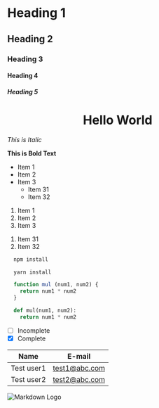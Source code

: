 <!-- Heading -->
# Heading 1

## Heading 2

### Heading 3

#### Heading 4

##### Heading 5

<!-- Aligning text to center-->
# <center>Hello World<center/>

<!-- Italic -->
*This is Italic*

<!-- Bold -->
__This  is Bold Text__

<!-- Unordered List -->
* Item 1
* Item 2
* Item 3
  <!--Nested Unordered list-->
  * Item 31
  * Item 32

<!-- Ordered List -->
1. Item 1
1. Item 2
1. Item 3
  <!-- Nested Ordered List -->
  1. Item 31
  1. Item 32

``` bash
  npm install

  yarn install
```

<!-- javascript code -->
``` javascript
  function mul (num1, num2) {
    return num1 * num2
  }
```

<!-- python code -->
``` python
  def mul(num1, num2):
    return num1 * num2
```

<!-- Task List -->
* [ ] Incomplete
* [x] Complete

<!-- Table -->
| Name        | E-mail        |
| ----------- | ------------- |
| Test user1  | test1@abc.com |
| Test user2  | test2@abc.com |

<!-- Images -->
![Markdown Logo](https://markdown-here.com/img/icon256.png)
